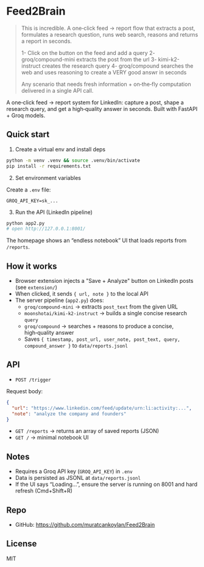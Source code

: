 # Feed2Brain

> This is incredible. A one‑click feed → report flow that extracts a post, formulates a research question, runs web search, reasons and returns a report in seconds.
>
> 1- Click on the button on the feed and add a query
> 2- groq/compound-mini extracts the post from the url
> 3- kimi-k2-instruct creates the research query
> 4- groq/compound searches the web and uses reasoning to create a VERY good answr in seconds
>
> Any scenario that needs fresh information + on‑the‑fly computation delivered in a single API call.

A one‑click feed → report system for LinkedIn: capture a post, shape a research query, and get a high‑quality answer in seconds. Built with FastAPI + Groq models.

## Quick start

1) Create a virtual env and install deps

```bash
python -m venv .venv && source .venv/bin/activate
pip install -r requirements.txt
```

2) Set environment variables

Create a `.env` file:

```
GROQ_API_KEY=sk_...
```

3) Run the API (LinkedIn pipeline)

```bash
python app2.py
# open http://127.0.0.1:8001/
```

The homepage shows an “endless notebook” UI that loads reports from `/reports`.

## How it works

- Browser extension injects a "Save + Analyze" button on LinkedIn posts (see `extension/`)
- When clicked, it sends `{ url, note }` to the local API
- The server pipeline (`app2.py`) does:
  - `groq/compound-mini` → extracts `post_text` from the given URL
  - `moonshotai/kimi-k2-instruct` → builds a single concise research `query`
  - `groq/compound` → searches + reasons to produce a concise, high‑quality answer
  - Saves `{ timestamp, post_url, user_note, post_text, query, compound_answer }` to `data/reports.jsonl`

## API

- `POST /trigger`

Request body:

```json
{
  "url": "https://www.linkedin.com/feed/update/urn:li:activity:...",
  "note": "analyze the company and founders"
}
```

- `GET /reports` → returns an array of saved reports (JSON)
- `GET /` → minimal notebook UI

## Notes

- Requires a Groq API key (`GROQ_API_KEY`) in `.env`
- Data is persisted as JSONL at `data/reports.jsonl`
- If the UI says “Loading…”, ensure the server is running on 8001 and hard refresh (Cmd+Shift+R)

## Repo

- GitHub: https://github.com/muratcankoylan/Feed2Brain

## License

MIT
